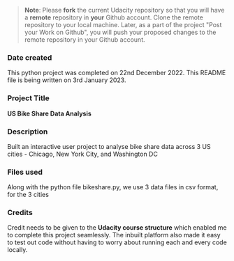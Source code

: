>**Note**: Please **fork** the current Udacity repository so that you will have a **remote** repository in **your** Github account. Clone the remote repository to your local machine. Later, as a part of the project "Post your Work on Github", you will push your proposed changes to the remote repository in your Github account.

### Date created
This python project was completed on 22nd December 2022. This README file is being written on 3rd January 2023.

### Project Title
**US Bike Share Data Analysis**

### Description
Built an interactive user project to analyse bike share data across 3 US cities - Chicago, New York City, and Washington DC

### Files used
Along with the python file bikeshare.py, we use 3 data files in csv format, for the 3 cities

### Credits
Credit needs to be given to the **Udacity course structure** which enabled me to complete this project seamlessly. The inbuilt platform also made it easy to test out code without having to worry about running each and every code locally.
